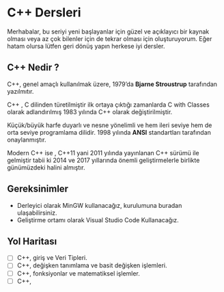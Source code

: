 # C++ Dersleri 
Merhabalar,  bu seriyi yeni başlayanlar için güzel ve açıklayıcı bir kaynak olması veya az çok bilenler için de tekrar olması için oluşturuyorum. Eğer hatam olursa lütfen geri dönüş yapın herkese iyi dersler.

## C++ Nedir ?
C++, genel amaçlı kullanılmak üzere, 1979’da **Bjarne Stroustrup** tarafından yazılmıtır.

C++ , C dilinden türetilmiştir ilk ortaya çıktığı zamanlarda C with Classes olarak adlandırılmış 1983 yılında C++ olarak değiştirilmiştir.

Küçük/büyük harfe duyarlı ve nesne yönelimli ve hem ileri seviye hem de orta seviye programlama dilidir. 1998 yılında **ANSI** standartları tarafından onaylanmıştır. 

Modern C++ ise , C++11 yani 2011 yılında yayınlanan C++ sürümü ile gelmiştir tabii ki 2014 ve 2017 yıllarında önemli geliştirmelerle birlikte günümüzdeki halini almıştır.

## Gereksinimler

- Derleyici olarak MinGW kullanacağız, kurulumuna buradan ulaşabilirsiniz.
- Geliştirme ortamı olarak Visual Studio Code Kullanacağız.


## Yol Haritası

 - [ ] C++, giriş ve Veri Tipleri.
 - [ ] C++, değişken tanımlama ve basit değişken işlemleri.
 - [ ] C++, fonksiyonlar ve matematiksel işlemler.
 - [ ] C++, 
